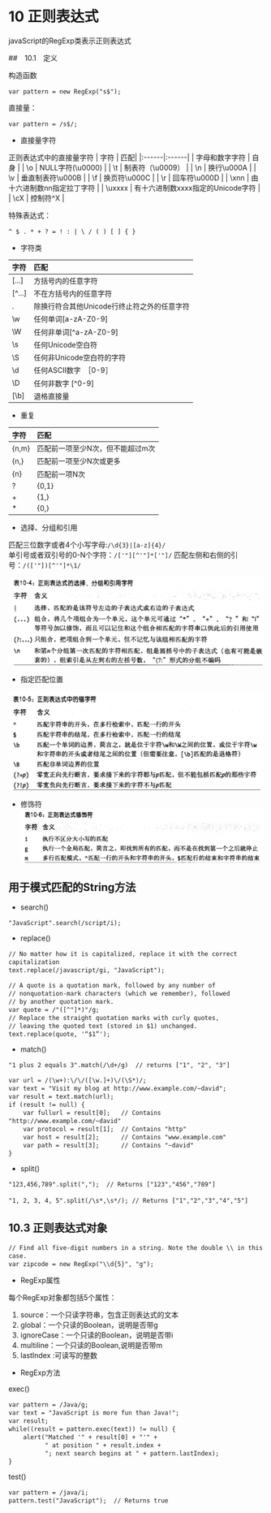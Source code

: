 # 10 正则表达式

javaScript的RegExp类表示正则表达式

##　10.1　定义

构造函数
```
var pattern = new RegExp("s$");
```
直接量：
```
var pattern = /s$/;
```

+ 直接量字符

正则表达式中的直接量字符
|   字符  |   匹配|
|:------|:------|
|   字母和数字字符 |   自身  |
| \o  | NULL字符(\u0000) |
|  \t |  制表符（\u0009） |
|  \n | 换行\u000A   |
|  \v | 垂直制表符\u000B  |
|  \f |  换页符\u000C |
|  \r |  回车符\u000D |
|  \xnn |  由十六进制数nn指定拉丁字符 |
|  \uxxxx | 有十六进制数xxxx指定的Unicode字符  |
|  \cX | 控制符^X  |

特殊表达式：
```
^ $ . * + ? = ! : | \ / ( ) [ ] { }
```

+ 字符类

|   字符  |   匹配|
|:------|:------|
|   [...]    |    方括号内的任意字符   |
|  [^...]     |    不在方括号内的任意字符   |
|  .     |    除换行符合其他Unicode行终止符之外的任意字符   |
|  \w     |   任何单词[a-zA-Z0-9]    |
|  \W    |    任何非单词[^a-zA-Z0-9]   |
|  \s     |   任何Unicode空白符    |
|  \S     |   任何非Unicode空白符的字符    |
|  \d     |   任何ASCII数字　［0-9］    |
|  \D     |    任何非数字 [^0-9]   |
|  [\b]     |  退格直接量     |

+  重复

|   字符  |   匹配|
|:------|:------|
|   {n,m}       |     匹配前一项至少N次，但不能超过m次       |
|   {n,}       |      匹配前一项至少N次或更多       |
|    {n}      |     匹配前一项N次       |
|    ?      |  {0,1}          |
|    +      |    {1,}        |
|    *      |      {0,}      |

+ 选择、分组和引用


匹配三位数字或者4个小写字母:`/\d{3}|[a-z]{4}/`    
单引号或者双引号的0-N个字符：`/['"][^'"]*['"]/`
匹配左侧和右侧的引号：`/(['"])[^'"]*\1/`

![regex-1](../images/regex.png)

+ 指定匹配位置

![regex-2](../images/regex-2.png)

+ 修饰符
![regex-3](../images/regex-3.png)


## 用于模式匹配的String方法

+ search()
```
"JavaScript".search(/script/i);
```

+ replace()
```
// No matter how it is capitalized, replace it with the correct capitalization
text.replace(/javascript/gi, "JavaScript");
```

```
// A quote is a quotation mark, followed by any number of
// nonquotation-mark characters (which we remember), followed
// by another quotation mark.
var quote = /"([^"]*)"/g;
// Replace the straight quotation marks with curly quotes,
// leaving the quoted text (stored in $1) unchanged.
text.replace(quote, '“$1”');
```
+ match()

```
"1 plus 2 equals 3".match(/\d+/g)  // returns ["1", "2", "3"]
```
```
var url = /(\w+):\/\/([\w.]+)\/(\S*)/;
var text = "Visit my blog at http://www.example.com/~david";
var result = text.match(url);
if (result != null) {
    var fullurl = result[0];   // Contains "http://www.example.com/~david"
    var protocol = result[1];  // Contains "http"
    var host = result[2];      // Contains "www.example.com"
    var path = result[3];      // Contains "~david"
}
```

+ split()

```
"123,456,789".split(",");  // Returns ["123","456","789"]

"1, 2, 3, 4, 5".split(/\s*,\s*/); // Returns ["1","2","3","4","5"]
```

## 10.3 正则表达式对象

```
// Find all five-digit numbers in a string. Note the double \\ in this case.
var zipcode = new RegExp("\\d{5}", "g");
```

+ RegExp属性

每个RegExp对象都包括5个属性：
1. source：一个只读字符串，包含正则表达式的文本
2. global：一个只读的Boolean，说明是否带g
3. ignoreCase：一个只读的Boolean，说明是否带i
4. multiline：一个只读的Boolean,说明是否带m
5. lastIndex :可读写的整数

+ RegExp方法

exec()
```
var pattern = /Java/g;
var text = "JavaScript is more fun than Java!";
var result;
while((result = pattern.exec(text)) != null) {
    alert("Matched '" + result[0] + "'" +
          " at position " + result.index +
          "; next search begins at " + pattern.lastIndex);
}
```

test()
```
var pattern = /java/i;
pattern.test("JavaScript");  // Returns true
```